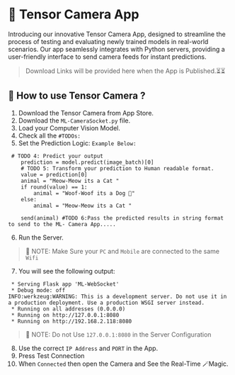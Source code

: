 # 📸 Tensor Camera App
Introducing our innovative Tensor Camera App, designed to streamline the process of testing and evaluating newly trained models in real-world scenarios. Our app seamlessly integrates with Python servers, providing a user-friendly interface to send camera feeds for instant predictions.

>Download Links will be provided here when the App is Published.⏳⏳

## 🤔 How to use Tensor Camera ?

1. Download the Tensor Camera from App Store.
2. Download the `ML-CameraSocket.py` file.
3. Load your Computer Vision Model.
4. Check all the `#TODOs:`
5. Set the Prediction Logic: `Example Below:`
```
 # TODO 4: Predict your output
    prediction = model.predict(image_batch)[0] 
    # TODO 5: Transform your prediction to Human readable format.
    value = prediction[0]
    animal = "Meow-Meow its a Cat "
    if round(value) == 1:
        animal = "Woof-Woof its a Dog 🐶"
    else:
        animal = "Meow-Meow its a Cat "

    send(animal) #TODO 6:Pass the predicted results in string format to send to the ML- Camera App.....

```
6. Run the Server.

>📝 NOTE: Make Sure your `PC` and `Mobile` are connected to the same `Wifi`

7. You will see the following output:
```
 * Serving Flask app 'ML-WebSocket'
 * Debug mode: off
INFO:werkzeug:WARNING: This is a development server. Do not use it in a production deployment. Use a production WSGI server instead.
 * Running on all addresses (0.0.0.0)
 * Running on http://127.0.0.1:8080
 * Running on http://192.168.2.118:8080
 ```

>📝 NOTE: Do not Use `127.0.0.1:8080` in the Server Configuration

8. Use the correct `IP Address` and `PORT` in the App.
9. Press Test Connection
10. When `Connected` then open the Camera and See the Real-Time 🪄Magic.
